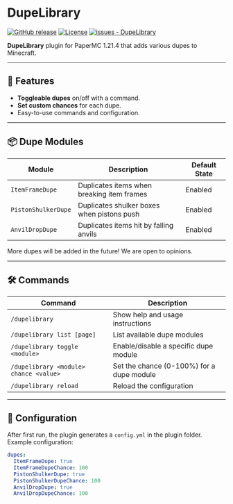 # DupeLibrary

[![GitHub release](https://img.shields.io/github/release/KKNecmi/DupeLibrary?include_prereleases=&sort=semver&color=blue)](https://github.com/KKNecmi/DupeLibrary/releases/)
[![License](https://img.shields.io/badge/License-MIT-blue)](https://github.com/KKNecmi/DupeLibrary/blob/main/LICENSE)
[![issues - DupeLibrary](https://img.shields.io/github/issues/KKNecmi/DupeLibrary?color=darkgreen)](https://github.com/KKNecmi/DupeLibrary/issues)

**DupeLibrary** plugin for PaperMC 1.21.4 that adds various dupes to Minecraft.

---

## 🚀 Features

- **Toggleable dupes** on/off with a command.
- **Set custom chances** for each dupe.
- Easy-to-use commands and configuration.

---

## 📦 Dupe Modules

| Module              | Description                                | Default State |
|---------------------|--------------------------------------------|---------------|
| `ItemFrameDupe`     | Duplicates items when breaking item frames | Enabled       |
| `PistonShulkerDupe` | Duplicates shulker boxes when pistons push | Enabled       |
| `AnvilDropDupe`     | Duplicates items hit by falling anvils     | Enabled       |

More dupes will be added in the future! We are open to opinions.

---

## 🛠️ Commands

| Command                                | Description                               |
|----------------------------------------|-------------------------------------------|
| `/dupelibrary`                         | Show help and usage instructions          |
| `/dupelibrary list [page]`             | List available dupe modules               |
| `/dupelibrary toggle <module>`         | Enable/disable a specific dupe module     |
| `/dupelibrary <module> chance <value>` | Set the chance (0-100%) for a dupe module |
| `/dupelibrary reload`                  | Reload the configuration                  |

---

## 🧩 Configuration

After first run, the plugin generates a `config.yml` in the plugin folder.  
Example configuration:

```yaml
dupes:
  ItemFrameDupe: true
  ItemFrameDupeChance: 100
  PistonShulkerDupe: true
  PistonShulkerDupeChance: 100
  AnvilDropDupe: true
  AnvilDropDupeChance: 100
